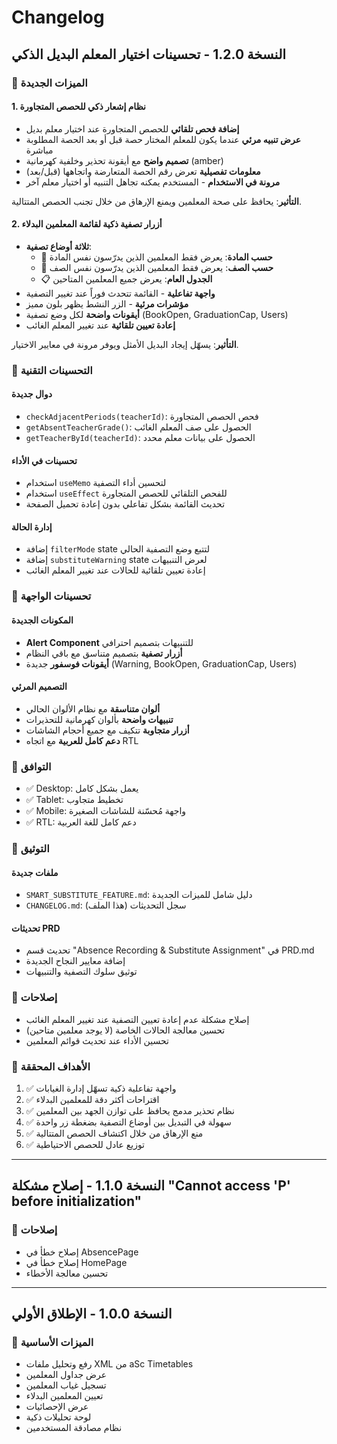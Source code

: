 # Changelog

## النسخة 1.2.0 - تحسينات اختيار المعلم البديل الذكي

### 🎯 الميزات الجديدة

#### 1. نظام إشعار ذكي للحصص المتجاورة
- **إضافة فحص تلقائي** للحصص المتجاورة عند اختيار معلم بديل
- **عرض تنبيه مرئي** عندما يكون للمعلم المختار حصة قبل أو بعد الحصة المطلوبة مباشرة
- **تصميم واضح** مع أيقونة تحذير وخلفية كهرمانية (amber)
- **معلومات تفصيلية** تعرض رقم الحصة المتعارضة واتجاهها (قبل/بعد)
- **مرونة في الاستخدام** - المستخدم يمكنه تجاهل التنبيه أو اختيار معلم آخر

**التأثير**: يحافظ على صحة المعلمين ويمنع الإرهاق من خلال تجنب الحصص المتتالية.

#### 2. أزرار تصفية ذكية لقائمة المعلمين البدلاء
- **ثلاثة أوضاع تصفية**:
  - 📘 **حسب المادة**: يعرض فقط المعلمين الذين يدرّسون نفس المادة
  - 🏫 **حسب الصف**: يعرض فقط المعلمين الذين يدرّسون نفس الصف
  - 📋 **الجدول العام**: يعرض جميع المعلمين المتاحين
- **واجهة تفاعلية** - القائمة تتحدث فوراً عند تغيير التصفية
- **مؤشرات مرئية** - الزر النشط يظهر بلون مميز
- **أيقونات واضحة** لكل وضع تصفية (BookOpen, GraduationCap, Users)
- **إعادة تعيين تلقائية** عند تغيير المعلم الغائب

**التأثير**: يسهّل إيجاد البديل الأمثل ويوفر مرونة في معايير الاختيار.

### 🔧 التحسينات التقنية

#### دوال جديدة
- `checkAdjacentPeriods(teacherId)`: فحص الحصص المتجاورة
- `getAbsentTeacherGrade()`: الحصول على صف المعلم الغائب
- `getTeacherById(teacherId)`: الحصول على بيانات معلم محدد

#### تحسينات في الأداء
- استخدام `useMemo` لتحسين أداء التصفية
- استخدام `useEffect` للفحص التلقائي للحصص المتجاورة
- تحديث القائمة بشكل تفاعلي بدون إعادة تحميل الصفحة

#### إدارة الحالة
- إضافة `filterMode` state لتتبع وضع التصفية الحالي
- إضافة `substituteWarning` state لعرض التنبيهات
- إعادة تعيين تلقائية للحالات عند تغيير المعلم الغائب

### 🎨 تحسينات الواجهة

#### المكونات الجديدة
- **Alert Component** للتنبيهات بتصميم احترافي
- **أزرار تصفية** بتصميم متناسق مع باقي النظام
- **أيقونات فوسفور** جديدة (Warning, BookOpen, GraduationCap, Users)

#### التصميم المرئي
- **ألوان متناسقة** مع نظام الألوان الحالي
- **تنبيهات واضحة** بألوان كهرمانية للتحذيرات
- **أزرار متجاوبة** تتكيف مع جميع أحجام الشاشات
- **دعم كامل للعربية** مع اتجاه RTL

### 📱 التوافق

- ✅ Desktop: يعمل بشكل كامل
- ✅ Tablet: تخطيط متجاوب
- ✅ Mobile: واجهة مُحسّنة للشاشات الصغيرة
- ✅ RTL: دعم كامل للغة العربية

### 📄 التوثيق

#### ملفات جديدة
- `SMART_SUBSTITUTE_FEATURE.md`: دليل شامل للميزات الجديدة
- `CHANGELOG.md`: سجل التحديثات (هذا الملف)

#### تحديثات PRD
- تحديث قسم "Absence Recording & Substitute Assignment" في PRD.md
- إضافة معايير النجاح الجديدة
- توثيق سلوك التصفية والتنبيهات

### 🐛 إصلاحات

- إصلاح مشكلة عدم إعادة تعيين التصفية عند تغيير المعلم الغائب
- تحسين معالجة الحالات الخاصة (لا يوجد معلمين متاحين)
- تحسين الأداء عند تحديث قوائم المعلمين

### 🎯 الأهداف المحققة

1. ✅ واجهة تفاعلية ذكية تسهّل إدارة الغيابات
2. ✅ اقتراحات أكثر دقة للمعلمين البدلاء
3. ✅ نظام تحذير مدمج يحافظ على توازن الجهد بين المعلمين
4. ✅ سهولة في التبديل بين أوضاع التصفية بضغطة زر واحدة
5. ✅ منع الإرهاق من خلال اكتشاف الحصص المتتالية
6. ✅ توزيع عادل للحصص الاحتياطية

---

## النسخة 1.1.0 - إصلاح مشكلة "Cannot access 'P' before initialization"

### 🐛 إصلاحات
- إصلاح خطأ في AbsencePage
- إصلاح خطأ في HomePage
- تحسين معالجة الأخطاء

---

## النسخة 1.0.0 - الإطلاق الأولي

### 🎉 الميزات الأساسية
- رفع وتحليل ملفات XML من aSc Timetables
- عرض جداول المعلمين
- تسجيل غياب المعلمين
- تعيين المعلمين البدلاء
- عرض الإحصائيات
- لوحة تحليلات ذكية
- نظام مصادقة المستخدمين
